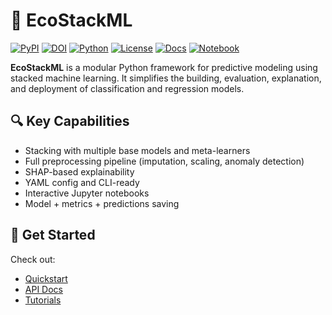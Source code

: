 # 🌿 EcoStackML

[![PyPI](https://img.shields.io/pypi/v/ecostackml?color=green)](https://pypi.org/project/ecostackml/)
[![DOI](https://zenodo.org/badge/DOI/10.5281/zenodo.15173335.svg)](https://doi.org/10.5281/zenodo.15173335)
[![Python](https://img.shields.io/badge/Python-3.8+-blue.svg)](https://www.python.org/)
[![License](https://img.shields.io/github/license/TyMill/EcoStackML)](https://github.com/TyMill/EcoStackML/LICENCE)
[![Docs](https://img.shields.io/badge/docs-MkDocs-blue)](https://tymill.github.io/EcoStackML/)
[![Notebook](https://img.shields.io/badge/Tutorial-Notebook-yellow)](https://github.com/TyMill/EcoStackML/tree/main/notebooks)

**EcoStackML** is a modular Python framework for predictive modeling using stacked machine learning. It simplifies the building, evaluation, explanation, and deployment of classification and regression models.

## 🔍 Key Capabilities

- Stacking with multiple base models and meta-learners
- Full preprocessing pipeline (imputation, scaling, anomaly detection)
- SHAP-based explainability
- YAML config and CLI-ready
- Interactive Jupyter notebooks
- Model + metrics + predictions saving

## 🚀 Get Started

Check out:
- [Quickstart](quickstart.md)
- [API Docs](api/)
- [Tutorials](docs/tutorials/)
